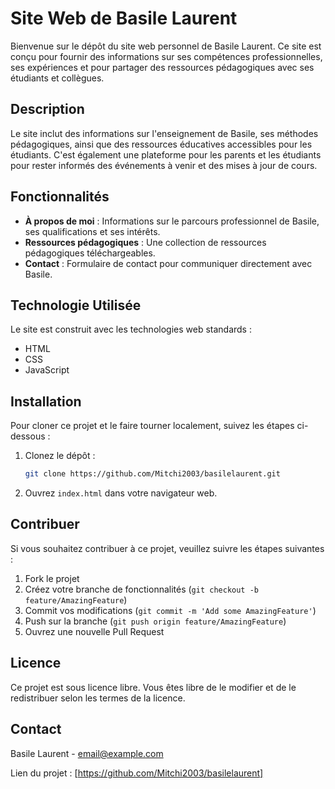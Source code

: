 # Site Web de Basile Laurent

Bienvenue sur le dépôt du site web personnel de Basile Laurent. Ce site est conçu pour fournir des informations sur ses compétences professionnelles, ses expériences et pour partager des ressources pédagogiques avec ses étudiants et collègues.

## Description

Le site inclut des informations sur l'enseignement de Basile, ses méthodes pédagogiques, ainsi que des ressources éducatives accessibles pour les étudiants. C'est également une plateforme pour les parents et les étudiants pour rester informés des événements à venir et des mises à jour de cours.

## Fonctionnalités

- **À propos de moi** : Informations sur le parcours professionnel de Basile, ses qualifications et ses intérêts.
- **Ressources pédagogiques** : Une collection de ressources pédagogiques téléchargeables.
- **Contact** : Formulaire de contact pour communiquer directement avec Basile.

## Technologie Utilisée

Le site est construit avec les technologies web standards :
- HTML
- CSS
- JavaScript

## Installation

Pour cloner ce projet et le faire tourner localement, suivez les étapes ci-dessous :

1. Clonez le dépôt :
    ```bash
    git clone https://github.com/Mitchi2003/basilelaurent.git
    ```
2. Ouvrez `index.html` dans votre navigateur web.

## Contribuer

Si vous souhaitez contribuer à ce projet, veuillez suivre les étapes suivantes :

1. Fork le projet
2. Créez votre branche de fonctionnalités (`git checkout -b feature/AmazingFeature`)
3. Commit vos modifications (`git commit -m 'Add some AmazingFeature'`)
4. Push sur la branche (`git push origin feature/AmazingFeature`)
5. Ouvrez une nouvelle Pull Request

## Licence

Ce projet est sous licence libre. Vous êtes libre de le modifier et de le redistribuer selon les termes de la licence.

## Contact

Basile Laurent - email@example.com

Lien du projet : [https://github.com/Mitchi2003/basilelaurent]
